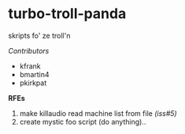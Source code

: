 turbo-troll-panda
=================

skripts fo' ze troll'n


*Contributors*
* kfrank  
* bmartin4  
* pkirkpat  

**RFEs**  
1. make killaudio read machine list from file *(iss#5)*   
2. create mystic foo script (do anything)..  
